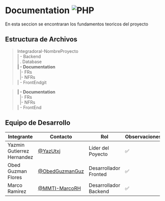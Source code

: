 # Documentation  ![PHP](https://img.shields.io/badge/PHP-777BB4?style=for-the-badge&logo=php&logoColor=white)


 En esta seccion se encontraran los fundamentos teoricos del proyecto
## Estructura de Archivos

>IntegradoraI-NombreProyecto<br>
>| - Backend <br>
>| . Database<br>
>**| - Documentation**<br>
>&nbsp;&nbsp;|- FRs<br>
>&nbsp;&nbsp;|- NFRs<br>
>| - FrontEndgit 

>**| - Documentation**<br>
>&nbsp;&nbsp;|- FRs<br>
>&nbsp;&nbsp;|- NFRs<br>
>| - FrontEnd


## Equipo de Desarrollo

|Integrante|Contacto|Rol|Observaciones|
|------------|--------|---|---|
|Yazmin Gutierrez Hernandez|[@YazUtxj](https://github.com/YazUtxj)|Líder del Poyecto |✅|
|Obed Guzman Flores |[@ObedGuzmanGuz](https://github.com/ObedGuzmanGuz)|Desarrollador Fronted|✅|
|Marco Ramirez |[@MMTI-MarcoRH](https://github.com/MTI-MarcoRH)|Desarrollador Backend |✅|
